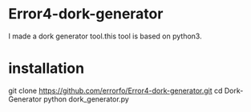 # Error4-dork-generator
I made a dork generator tool.this tool is based on python3.
# installation
git clone https://github.com/errorfo/Error4-dork-generator.git
cd Dork-Generator
python dork_generator.py
